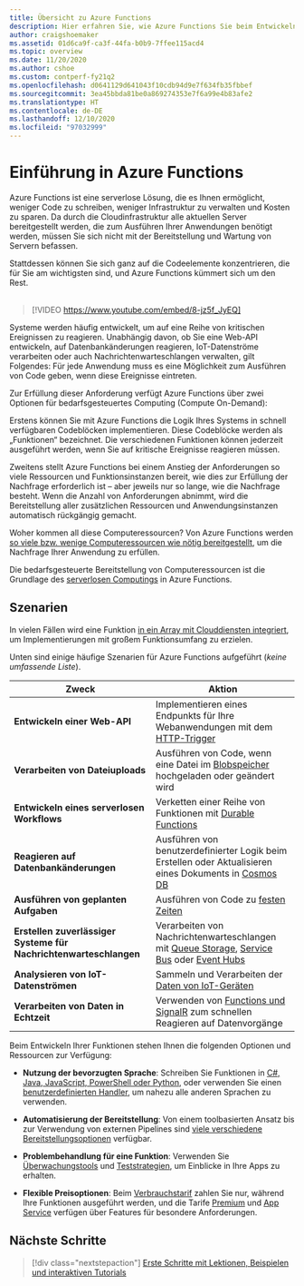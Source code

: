 ```yaml
---
title: Übersicht zu Azure Functions
description: Hier erfahren Sie, wie Azure Functions Sie beim Entwickeln robuster serverloser Apps unterstützen kann.
author: craigshoemaker
ms.assetid: 01d6ca9f-ca3f-44fa-b0b9-7ffee115acd4
ms.topic: overview
ms.date: 11/20/2020
ms.author: cshoe
ms.custom: contperf-fy21q2
ms.openlocfilehash: d0641129d641043f10cdb94d9e7f634fb35fbbef
ms.sourcegitcommit: 3ea45bbda81be0a869274353e7f6a99e4b83afe2
ms.translationtype: HT
ms.contentlocale: de-DE
ms.lasthandoff: 12/10/2020
ms.locfileid: "97032999"
---
```

# <a name="introduction-to-azure-functions"></a>Einführung in Azure Functions

Azure Functions ist eine serverlose Lösung, die es Ihnen ermöglicht, weniger Code zu schreiben, weniger Infrastruktur zu verwalten und Kosten zu sparen. Da durch die Cloudinfrastruktur alle aktuellen Server bereitgestellt werden, die zum Ausführen Ihrer Anwendungen benötigt werden, müssen Sie sich nicht mit der Bereitstellung und Wartung von Servern befassen.

Stattdessen können Sie sich ganz auf die Codeelemente konzentrieren, die für Sie am wichtigsten sind, und Azure Functions kümmert sich um den Rest.<br /><br />

> [!VIDEO https://www.youtube.com/embed/8-jz5f_JyEQ]

Systeme werden häufig entwickelt, um auf eine Reihe von kritischen Ereignissen zu reagieren. Unabhängig davon, ob Sie eine Web-API entwickeln, auf Datenbankänderungen reagieren, IoT-Datenströme verarbeiten oder auch Nachrichtenwarteschlangen verwalten, gilt Folgendes: Für jede Anwendung muss es eine Möglichkeit zum Ausführen von Code geben, wenn diese Ereignisse eintreten.

Zur Erfüllung dieser Anforderung verfügt Azure Functions über zwei Optionen für bedarfsgesteuertes Computing (Compute On-Demand):

Erstens können Sie mit Azure Functions die Logik Ihres Systems in schnell verfügbaren Codeblöcken implementieren. Diese Codeblöcke werden als „Funktionen“ bezeichnet. Die verschiedenen Funktionen können jederzeit ausgeführt werden, wenn Sie auf kritische Ereignisse reagieren müssen.

Zweitens stellt Azure Functions bei einem Anstieg der Anforderungen so viele Ressourcen und Funktionsinstanzen bereit, wie dies zur Erfüllung der Nachfrage erforderlich ist – aber jeweils nur so lange, wie die Nachfrage besteht. Wenn die Anzahl von Anforderungen abnimmt, wird die Bereitstellung aller zusätzlichen Ressourcen und Anwendungsinstanzen automatisch rückgängig gemacht.

Woher kommen all diese Computeressourcen? Von Azure Functions werden [so viele bzw. wenige Computeressourcen wie nötig bereitgestellt](./functions-scale.md), um die Nachfrage Ihrer Anwendung zu erfüllen.

Die bedarfsgesteuerte Bereitstellung von Computeressourcen ist die Grundlage des [serverlosen Computings](https://azure.microsoft.com/solutions/serverless/) in Azure Functions.

## <a name="scenarios"></a>Szenarien

In vielen Fällen wird eine Funktion [in ein Array mit Clouddiensten integriert](./functions-triggers-bindings.md), um Implementierungen mit großem Funktionsumfang zu erzielen.

Unten sind einige häufige Szenarien für Azure Functions aufgeführt (_keine umfassende Liste_).

| Zweck | Aktion |
| --- | --- |
| **Entwickeln einer Web-API** | Implementieren eines Endpunkts für Ihre Webanwendungen mit dem [HTTP-Trigger](./functions-bindings-http-webhook.md) |
| **Verarbeiten von Dateiuploads** | Ausführen von Code, wenn eine Datei im [Blobspeicher](./functions-bindings-storage-blob.md) hochgeladen oder geändert wird |
| **Entwickeln eines serverlosen Workflows** | Verketten einer Reihe von Funktionen mit [Durable Functions](./durable/durable-functions-overview.md) |
| **Reagieren auf Datenbankänderungen** | Ausführen von benutzerdefinierter Logik beim Erstellen oder Aktualisieren eines Dokuments in [Cosmos DB](./functions-bindings-cosmosdb-v2.md) |
| **Ausführen von geplanten Aufgaben** | Ausführen von Code zu [festen Zeiten](./functions-bindings-timer.md) |
| **Erstellen zuverlässiger Systeme für Nachrichtenwarteschlangen** | Verarbeiten von Nachrichtenwarteschlangen mit [Queue Storage](./functions-bindings-storage-queue.md), [Service Bus](./functions-bindings-service-bus.md) oder [Event Hubs](./functions-bindings-event-hubs.md) |
| **Analysieren von IoT-Datenströmen** | Sammeln und Verarbeiten der [Daten von IoT-Geräten](./functions-bindings-event-iot.md) |
| **Verarbeiten von Daten in Echtzeit** | Verwenden von [Functions und SignalR](./functions-bindings-signalr-service.md) zum schnellen Reagieren auf Datenvorgänge |

Beim Entwickeln Ihrer Funktionen stehen Ihnen die folgenden Optionen und Ressourcen zur Verfügung:

- **Nutzung der bevorzugten Sprache**: Schreiben Sie Funktionen in [C#, Java, JavaScript, PowerShell oder Python](./supported-languages.md), oder verwenden Sie einen [benutzerdefinierten Handler](./functions-custom-handlers.md), um nahezu alle anderen Sprachen zu verwenden.

- **Automatisierung der Bereitstellung**: Von einem toolbasierten Ansatz bis zur Verwendung von externen Pipelines sind [viele verschiedene Bereitstellungsoptionen](./functions-deployment-technologies.md) verfügbar.

- **Problembehandlung für eine Funktion**: Verwenden Sie [Überwachungstools](./functions-monitoring.md) und [Teststrategien](./functions-test-a-function.md), um Einblicke in Ihre Apps zu erhalten.

- **Flexible Preisoptionen**: Beim [Verbrauchstarif](./pricing.md) zahlen Sie nur, während Ihre Funktionen ausgeführt werden, und die Tarife [Premium](./pricing.md) und [App Service](./pricing.md) verfügen über Features für besondere Anforderungen.

## <a name="next-steps"></a>Nächste Schritte

> [!div class="nextstepaction"]
> [Erste Schritte mit Lektionen, Beispielen und interaktiven Tutorials](./functions-get-started.md)
